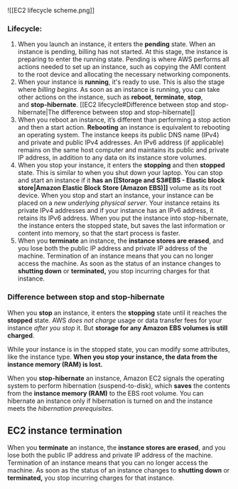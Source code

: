 
![[EC2 lifecycle scheme.png]]

### Lifecycle:

1. When you launch an instance, it enters the **pending** state. When an instance is pending, billing has not started. At this stage, the instance is preparing to enter the running state. Pending is where AWS performs all actions needed to set up an instance, such as copying the AMI content to the root device and allocating the necessary networking components.
2. When your instance is **running**, it's ready to use. This is also the stage where *billing begins*. As soon as an instance is running, you can take other actions on the instance, such as **reboot**, **terminate**, **stop**, and **stop-hibernate**. [[EC2 lifecycle#Difference between stop and stop-hibernate|The difference between stop and stop-hibernate]]
3. When you reboot an instance, it’s different than performing a stop action and then a start action. **Rebooting** an instance is equivalent to rebooting an operating system. The instance keeps its public DNS name (IPv4) and private and public IPv4 addresses. An IPv6 address (if applicable) remains on the same host computer and maintains its public and private IP address, in addition to any data on its instance store volumes.
4. When you stop your instance, it enters the **stopping** and then **stopped** state. This is similar to when you shut down your laptop. You can stop and start an instance if it **has an [[Storage and S3#EBS - Elastic block store|Amazon Elastic Block Store (Amazon EBS)]]** volume as its root device. When you stop and start an instance, your instance can be placed on a *new underlying physical server*. Your instance retains its private IPv4 addresses and if your instance has an IPv6 address, it retains its IPv6 address. When you put the instance into stop-hibernate, the instance enters the stopped state, but saves the last information or content into memory, so that the start process is faster.
5. When you **terminate** an instance, the **instance stores are erased**, and you lose both the public IP address and private IP address of the machine. Termination of an instance means that you can no longer access the machine. As soon as the status of an instance changes to **shutting down** or **terminated,** you stop incurring charges for that instance.

### Difference between stop and stop-hibernate

When you **stop** an instance, it enters the **stopping** state until it reaches the **stopped** state. AWS *does not charge* usage or data transfer fees for your instance *after you stop* it. But **storage for any Amazon EBS volumes is still charged**. 

While your instance is in the stopped state, you can modify some attributes, like the instance type. **When you stop your instance, the data from the instance memory (RAM) is lost.**  
  
When you **stop-hibernate** an instance, Amazon EC2 signals the operating system to perform hibernation (suspend-to-disk), which **saves** the contents from the **instance memory (RAM)** to the EBS root volume. You can hibernate an instance only if hibernation is turned on and the instance meets the *hibernation prerequisites*.

## EC2 instance termination

When you **terminate** an instance, the **instance stores are erased**, and you lose both the public IP address and private IP address of the machine. Termination of an instance means that you can no longer access the machine. As soon as the status of an instance changes to **shutting down** or **terminated,** you stop incurring charges for that instance.
